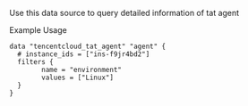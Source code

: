 Use this data source to query detailed information of tat agent

Example Usage

```hcl
data "tencentcloud_tat_agent" "agent" {
  # instance_ids = ["ins-f9jr4bd2"]
  filters {
		name = "environment"
		values = ["Linux"]
  }
}
```
